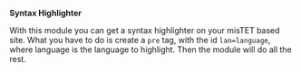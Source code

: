 **Syntax Highlighter**

With this module you can get a syntax highlighter on your misTET based site.
What you have to do is create a `pre` tag, with the id `lan=language`, where
language is the language to highlight. Then the module will do all the rest.

